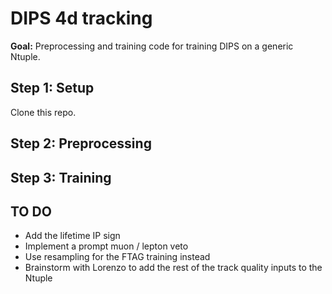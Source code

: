 # DIPS 4d tracking

**Goal:** Preprocessing and training code for training DIPS on a generic Ntuple.

## Step 1: Setup

Clone this repo.

## Step 2: Preprocessing

## Step 3: Training

## TO DO

- Add the lifetime IP sign
- Implement a prompt muon / lepton veto
- Use resampling for the FTAG training instead
- Brainstorm with Lorenzo to add the rest of the track quality inputs to the Ntuple
